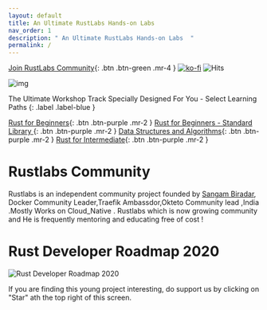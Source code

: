 ```yaml
---
layout: default
title: An Ultimate RustLabs Hands-on Labs
nav_order: 1
description: " An Ultimate RustLabs Hands-on Labs  "
permalink: /
---
```

[Join RustLabs Community](https://discord.gg/aU3yAmF){: .btn .btn-green .mr-4 } [![ko-fi](https://www.ko-fi.com/img/githubbutton_sm.svg)](https://ko-fi.com/K3K0E60M)
![Hits](https://hitcounter.pythonanywhere.com/count/tag.svg?url=https%3A%2F%2Frustlabs.kubedaily.com%2F) <br>

![img](https://raw.githubusercontent.com/sangam14/RustLabs/master/img/rustbanner.png)

The Ultimate Workshop Track Specially Designed For You - Select Learning Paths 
{: .label .label-blue }

[Rust for Beginners](http://rustlabs.kubedaily.com/Beginners/README.html){: .btn .btn-purple .mr-2 } [Rust for Beginners - Standard Library ](){: .btn .btn-purple .mr-2 } [Data Structures and Algorithms](){: .btn .btn-purple .mr-2 } [Rust for Intermediate](){: .btn .btn-purple .mr-2 }   

# Rustlabs Community 

Rustlabs is an independent community project founded by [Sangam Biradar](https://twitter.com/BiradarSangam/), Docker Community Leader,Traefik Ambassdor,Okteto Community lead ,India .Mostly Works on Cloud_Native . Rustlabs which is now growing community and He is frequently mentoring and educating free of cost ! 



# Rust Developer Roadmap 2020

 ![Rust Developer Roadmap 2020](https://raw.githubusercontent.com/sangam14/RustLabs/master/img/rust-web-developer-roadmap.png)
 
If you are finding this young project interesting, do support us by clicking on "Star" ath the top right of this screen.




